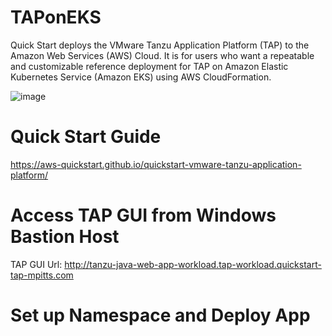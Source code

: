 # TAPonEKS
Quick Start deploys the VMware Tanzu Application Platform (TAP) to the Amazon Web Services (AWS) Cloud. It is for users who want a repeatable and customizable reference deployment for TAP on Amazon Elastic Kubernetes Service (Amazon EKS) using AWS CloudFormation.

![image](https://user-images.githubusercontent.com/49162620/193070355-4c973b8d-3e67-4c9d-9cd6-eaa18bf400c2.png)

# Quick Start Guide
https://aws-quickstart.github.io/quickstart-vmware-tanzu-application-platform/


# Access TAP GUI from Windows Bastion Host
TAP GUI Url: http://tanzu-java-web-app-workload.tap-workload.quickstart-tap-mpitts.com

# Set up Namespace and Deploy App
